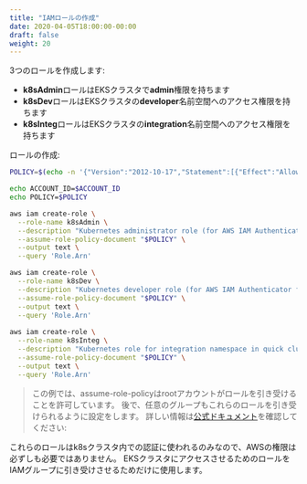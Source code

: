 ```yaml
---
title: "IAMロールの作成"
date: 2020-04-05T18:00:00-00:00
draft: false
weight: 20
---
```


<!--
We are going to create 3 roles:
-->
3つのロールを作成します:

<!--
- a **k8sAdmin** role which will have **admin** rights in our EKS cluster
- a **k8sDev** role which will gives access to **developers** namespace in our EKS cluster
- a **k8sInteg** role which will gives access to **integration** namespace our EKS cluster
-->
- **k8sAdmin**ロールはEKSクラスタで**admin**権限を持ちます
- **k8sDev**ロールはEKSクラスタの**developer**名前空間へのアクセス権限を持ちます
- **k8sInteg**ロールはEKSクラスタの**integration**名前空間へのアクセス権限を持ちます

<!--
Create the roles:
-->
ロールの作成:

```bash
POLICY=$(echo -n '{"Version":"2012-10-17","Statement":[{"Effect":"Allow","Principal":{"AWS":"arn:aws:iam::'; echo -n "$ACCOUNT_ID"; echo -n ':root"},"Action":"sts:AssumeRole","Condition":{}}]}')

echo ACCOUNT_ID=$ACCOUNT_ID
echo POLICY=$POLICY

aws iam create-role \
  --role-name k8sAdmin \
  --description "Kubernetes administrator role (for AWS IAM Authenticator for Kubernetes)." \
  --assume-role-policy-document "$POLICY" \
  --output text \
  --query 'Role.Arn'

aws iam create-role \
  --role-name k8sDev \
  --description "Kubernetes developer role (for AWS IAM Authenticator for Kubernetes)." \
  --assume-role-policy-document "$POLICY" \
  --output text \
  --query 'Role.Arn'
  
aws iam create-role \
  --role-name k8sInteg \
  --description "Kubernetes role for integration namespace in quick cluster." \
  --assume-role-policy-document "$POLICY" \
  --output text \
  --query 'Role.Arn'
```

<!--
> In this example, the assume-role-policy allows the root account to assume the role. 
We are going to allow specific groups to also be able to assume thoses roles.
> check the [official documentation](https://docs.aws.amazon.com/eks/latest/userguide/iam-roles-for-service-accounts-technical-overview.html) for more informations: 
> 
-->
> この例では、assume-role-policyはrootアカウントがロールを引き受けることを許可しています。
後で、任意のグループもこれらのロールを引き受けられるように設定をします。
> 詳しい情報は[公式ドキュメント](https://docs.aws.amazon.com/eks/latest/userguide/iam-roles-for-service-accounts-technical-overview.html)を確認してください: 
> 

<!--
Because the above roles are only used to authenticate within the k8s cluster, they don't necessary need to have AWS permissions. 
We will only uses them to allow some IAM groups to assume this role in order to have acess to EKS kubernetes cluster.
-->
これらのロールはk8sクラスタ内での認証に使われるのみなので、AWSの権限は必ずしも必要ではありません。
EKSクラスタにアクセスさせるためのロールをIAMグループに引き受けさせるためだけに使用します。
